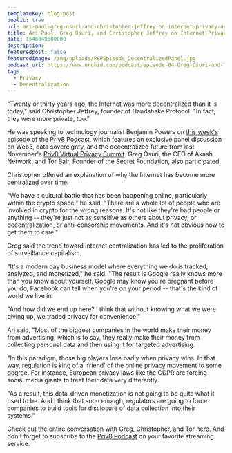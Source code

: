 ```yaml
---
templateKey: blog-post
public: true
url: ari-paul-greg-osuri-and-christopher-jeffrey-on-internet-privacy-and-decentralization
title: Ari Paul, Greg Osuri, and Christopher Jeffrey on Internet Privacy and Decentralization
date: 1646049600000
description: 
featuredpost: false
featuredimage: /img/uploads/P8PEpisode_DecentralizedPanel.jpg
podcast_url: https://www.orchid.com/podcast/episode-84-Greg-Osuri-and-Tor-Bair/
tags:
  - Privacy
  - Decentralization
---
```

"Twenty or thirty years ago, the Internet was more decentralized than it is today," said Christopher Jeffrey, founder of Handshake Protocol. "In fact, they were more private, too."

He was speaking to technology journalist Benjamin Powers on [this week's episode](https://www.orchid.com/podcast/episode-84-Greg-Osuri-and-Tor-Bair/) of the [Priv8 Podcast](https://www.orchid.com/podcast/), which features an exclusive panel discussion on Web3, data sovereignty, and the decentralized future from last November's [Priv8 Virtual Privacy Summit](https://www.orchid.com/priv8/). Greg Osuri, the CEO of Akash Network, and Tor Bair, Founder of the Secret Foundation, also participated.

Christopher offered an explanation of why the Internet has become more centralized over time.

"We have a cultural battle that has been happening online, particularly within the crypto space," he said. "There are a whole lot of people who are involved in crypto for the wrong reasons. It's not like they're bad people or anything -- they're just not as sensitive as others about privacy, or decentralization, or anti-censorship movements. And it's not obvious how to get them to care."

Greg said the trend toward Internet centralization has led to the proliferation of surveillance capitalism.

"It's a modern day business model where everything we do is tracked, analyzed, and monetized," he said. "The result is Google really knows more than you know about yourself. Google may know you're pregnant before you do; Facebook can tell when you're on your period -- that's the kind of world we live in.

"And how did we end up here? I think that without knowing what we were giving up, we traded privacy for convenience."

Ari said, "Most of the biggest companies in the world make their money from advertising, which is to say, they really make their money from collecting personal data and then using it for targeted advertising.

"In this paradigm, those big players lose badly when privacy wins. In that way, regulation is king of a 'friend' of the online privacy movement to some degree. For instance, European privacy laws like the GDPR are forcing social media giants to treat their data very differently.

"As a result, this data-driven monetization is not going to be quite what it used to be. And I think that soon enough, regulators are going to force companies to build tools for disclosure of data collection into their systems."

Check out the entire conversation with Greg, Christopher, and Tor [here](https://www.orchid.com/podcast/episode-84-Greg-Osuri-and-Tor-Bair/). And don't forget to subscribe to the [Priv8 Podcast](https://www.orchid.com/podcast/) on your favorite streaming service.